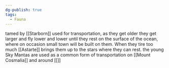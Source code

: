 ```yaml
---
dg-publish: true
tags:
  - Fauna
---
```

tamed by [[Starborn]] used for transportation, as they get older they get larger and fly lower and lower until they rest on the surface of the ocean, where on occasion small town will be built on them. When they tire too much [[Astarte]] brings them up to the stars where they can rest. the young Sky Mantas are used as a common form of transportation on [[Mount Cosmalia]] and around [[]]